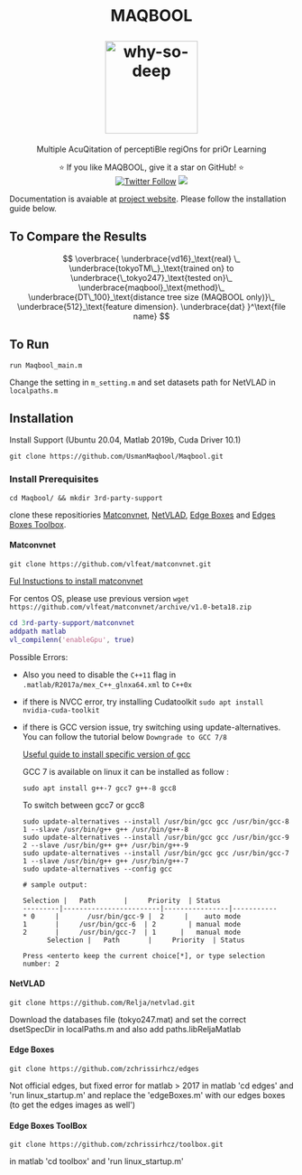 
<h1 align="center">
  <p align="center">MAQBOOL</p>
  <a href="https://usmanmaqbool.github.io/why-so-deep"><img src="https://usmanmaqbool.github.io/assets/images/maqbool/maqbool.png" alt="why-so-deep" style="height: 164px;"></a>
  

</h1>
<p align="center">Multiple AcuQitation of perceptiBle regiOns for priOr Learning </p>
<p align="center">
  ⭐️ If you like MAQBOOL, give it a star on GitHub! ⭐️
  <br>
  <a href="https://twitter.com/MUsmanMBhutta"><img src="https://img.shields.io/twitter/follow/MUsmanMBhutta.svg?style=social" alt="Twitter Follow" /></a>
  <a href="#license"><img src="https://img.shields.io/github/license/sourcerer-io/hall-of-fame.svg?colorB=ff0000"></a>
</p>

Documentation is avaiable at [project website](https://usmanmaqbool.github.io/why-so-deep). Please follow the installation guide below.

## To Compare the Results

$$
\overbrace{
    \underbrace{vd16}_\text{real} \_
    \underbrace{tokyoTM\_}_\text{trained on} to
    \underbrace{\_tokyo247}_\text{tested on}\_
    \underbrace{maqbool}_\text{method}\_
    \underbrace{DT\_100}_\text{distance tree size (MAQBOOL only)}\_
    \underbrace{512}_\text{feature dimension}.
    \underbrace{dat}
   }^\text{file name}
$$
## To Run
```
run Maqbool_main.m
```
Change the setting in `m_setting.m` and set datasets path for NetVLAD in `localpaths.m`


## Installation
Install Support (Ubuntu 20.04, Matlab 2019b, Cuda Driver 10.1)

```
git clone https://github.com/UsmanMaqbool/Maqbool.git
```
### Install Prerequisites
```
cd Maqbool/ && mkdir 3rd-party-support
```
clone these repositiories [Matconvnet](#Matconvnet), [NetVLAD](Matconvnet), [Edge Boxes](Matconvnet) and [Edges Boxes Toolbox](Matconvnet).




#### Matconvnet
```
git clone https://github.com/vlfeat/matconvnet.git
```
[Ful Instuctions to install matconvnet](https://www.vlfeat.org/matconvnet/install/)

For centos OS, please use previous version `wget https://github.com/vlfeat/matconvnet/archive/v1.0-beta18.zip`

```matlab
cd 3rd-party-support/matconvnet
addpath matlab 
vl_compilenn('enableGpu', true)
```

Possible Errors:

- Also you need to disable the `C++11` flag in `.matlab/R2017a/mex_C++_glnxa64.xml` to `C++0x` 
- if there is NVCC error, try installing Cudatoolkit
`sudo apt install nvidia-cuda-toolkit`
- if there is GCC version issue, try switching using update-alternatives. You can follow the tutorial below `Downgrade to GCC 7/8`

    [Useful guide to install specific version of gcc](https://unix.stackexchange.com/questions/410723/how-to-install-a-specific-version-of-gcc-in-kali-linux)

    GCC 7 is available on linux it can be installed as follow :
    ```
    sudo apt install g++-7 gcc7 g++-8 gcc8
    ```    

    To switch between gcc7 or gcc8

    ```
    sudo update-alternatives --install /usr/bin/gcc gcc /usr/bin/gcc-8 1 --slave /usr/bin/g++ g++ /usr/bin/g++-8
    sudo update-alternatives --install /usr/bin/gcc gcc /usr/bin/gcc-9 2 --slave /usr/bin/g++ g++ /usr/bin/g++-9
    sudo update-alternatives --install /usr/bin/gcc gcc /usr/bin/gcc-7 1 --slave /usr/bin/g++ g++ /usr/bin/g++-7
    sudo update-alternatives --config gcc

    # sample output:

    Selection |   Path       |     Priority  | Status
    ---------|------------------------|----------------|-----------
    * 0     |       /usr/bin/gcc-9 |  2     |    auto mode
    1       |     /usr/bin/gcc-6  | 2        | manual mode
    2       |     /usr/bin/gcc-7  | 1      |   manual mode
          Selection |   Path       |     Priority  | Status

    Press <enterto keep the current choice[*], or type selection number: 2
    ```  

#### NetVLAD
```
git clone https://github.com/Relja/netvlad.git
```
Download the databases file (tokyo247.mat) and set the correct dsetSpecDir in localPaths.m and also add paths.libReljaMatlab 

#### Edge Boxes
```
git clone https://github.com/zchrissirhcz/edges
```
Not official edges, but fixed error for matlab > 2017
in matlab 'cd edges' and 'run linux_startup.m' and replace the 'edgeBoxes.m' with our edges boxes (to get the edges images as well')

#### Edge Boxes ToolBox
```
git clone https://github.com/zchrissirhcz/toolbox.git
```
in matlab 'cd toolbox' and 'run linux_startup.m'

```